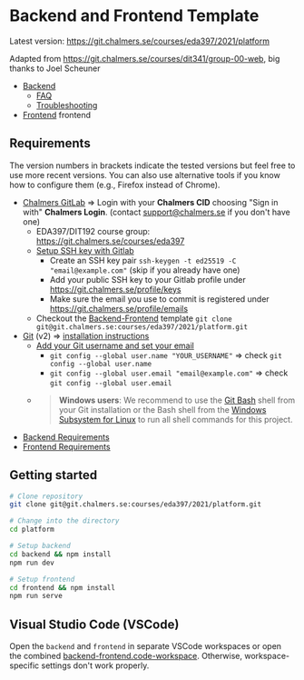 # Backend and Frontend Template

Latest version: https://git.chalmers.se/courses/eda397/2021/platform

Adapted from https://git.chalmers.se/courses/dit341/group-00-web, big thanks to Joel Scheuner

* [Backend](./backend/README.md)
  * [FAQ](./backend/docs/FAQ.md)
  * [Troubleshooting](./backend/docs/TROUBLESHOOTING.md)
* [Frontend](./frontend/README.md) frontend

## Requirements

The version numbers in brackets indicate the tested versions but feel free to use more recent versions.
You can also use alternative tools if you know how to configure them (e.g., Firefox instead of Chrome).

* [Chalmers GitLab](https://git.chalmers.se/) => Login with your **Chalmers CID** choosing "Sign in with" **Chalmers Login**. (contact [support@chalmers.se](mailto:support@chalmers.se) if you don't have one)
  * EDA397/DIT192 course group: https://git.chalmers.se/courses/eda397
  * [Setup SSH key with Gitlab](https://docs.gitlab.com/ee/ssh/)
    * Create an SSH key pair `ssh-keygen -t ed25519 -C "email@example.com"` (skip if you already have one)
    * Add your public SSH key to your Gitlab profile under https://git.chalmers.se/profile/keys
    * Make sure the email you use to commit is registered under https://git.chalmers.se/profile/emails
  * Checkout the [Backend-Frontend](https://git.chalmers.se/courses/eda397/2021/platform) template `git clone git@git.chalmers.se:courses/eda397/2021/platform.git`
* [Git](https://git-scm.com/) (v2) => [installation instructions](https://www.atlassian.com/git/tutorials/install-git)
  * [Add your Git username and set your email](https://docs.gitlab.com/ce/gitlab-basics/start-using-git.html#add-your-git-username-and-set-your-email)
    * `git config --global user.name "YOUR_USERNAME"` => check `git config --global user.name`
    * `git config --global user.email "email@example.com"` => check `git config --global user.email`
  * > **Windows users**: We recommend to use the [Git Bash](https://www.atlassian.com/git/tutorials/git-bash) shell from your Git installation or the Bash shell from the [Windows Subsystem for Linux](https://docs.microsoft.com/en-us/windows/wsl/install-win10) to run all shell commands for this project.
* [Backend Requirements](./backend/README.md#Requirements)
* [Frontend Requirements](./frontend/README.md#Requirements)

## Getting started

```bash
# Clone repository
git clone git@git.chalmers.se:courses/eda397/2021/platform.git

# Change into the directory
cd platform

# Setup backend
cd backend && npm install
npm run dev

# Setup frontend
cd frontend && npm install
npm run serve
```

## Visual Studio Code (VSCode)

Open the `backend` and `frontend` in separate VSCode workspaces or open the combined [backend-frontend.code-workspace](./backend-frontend.code-workspace). Otherwise, workspace-specific settings don't work properly.
